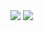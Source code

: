 <img src="https://github-readme-stats.vercel.app/api?username=LuckyMango&show_icons=true"  style="max-width:100%;">
<img src="https://github-readme-stats.vercel.app/api/top-langs/?username=LuckyMango&layout=compact" style="max-width:100%;">

<!--
**LuckyMango/LuckyMango** is a ✨ _special_ ✨ repository because its `README.md` (this file) appears on your GitHub profile.

Here are some ideas to get you started:

- 🔭 I’m currently working on ...
- 🌱 I’m currently learning ...
- 👯 I’m looking to collaborate on ...
- 🤔 I’m looking for help with ...
- 💬 Ask me about ...
- 📫 How to reach me: ...
- 😄 Pronouns: ...
- ⚡ Fun fact: ...
-->

